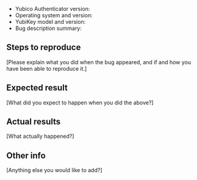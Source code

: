 - Yubico Authenticator version: 
- Operating system and version: 
- YubiKey model and version: 
- Bug description summary: 


Steps to reproduce
---

[Please explain what you did when the bug appeared, and if and how you have been
able to reproduce it.]


Expected result
---

[What did you expect to happen when you did the above?]


Actual results
---

[What actually happened?]


Other info
---

[Anything else you would like to add?]
